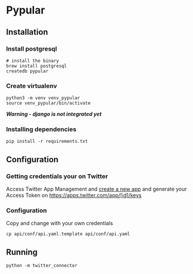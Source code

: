 # Pypular

## Installation

### Install postgresql

```
# install the binary
brew install postgresql
createdb pypular
```

### Create virtualenv

```
python3 -m venv venv_pypular
source venv_pypular/bin/activate
```
***Warning - django is not integrated yet***

### Installing dependencies
```
pip install -r requirements.txt
```

## Configuration

### Getting credentials your on Twitter

Access Twitter App Management and [create a new app](https://apps.twitter.com/app/new) and generate your Access Token on https://apps.twitter.com/app/[id]/keys

### Configuration

Copy and change with your own credentials

```
cp api/conf/api.yaml.template api/conf/api.yaml
```

## Running

```
python -m twitter_connector
```
